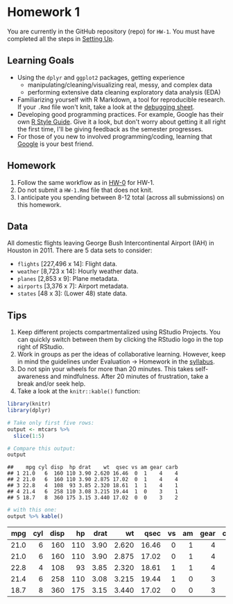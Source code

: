 Homework 1
================

You are currently in the GitHub repository (repo) for `HW-1`. You must have completed all the steps in [Setting Up](https://rudeboybert.github.io/MATH216/jekyll/update/2016/09/12/getting-started.html).

Learning Goals
--------------

-   Using the `dplyr` and `ggplot2` packages, getting experience
    -   manipulating/cleaning/visualizing real, messy, and complex data
    -   performing extensive data cleaning exploratory data analysis (EDA)
-   Familiarizing yourself with R Markdown, a tool for reproducible research. If your `.Rmd` file won't knit, take a look at the [debugging sheet](https://docs.google.com/document/d/1P7IyZ4On9OlrCOhygFxjC7XhQqyw8OludwChz-uFd_o/edit).
-   Developing good programming practices. For example, Google has their own [R Style Guide](https://google.github.io/styleguide/Rguide.xml). Give it a look, but don't worry about getting it all right the first time, I'll be giving feedback as the semester progresses.
-   For those of you new to involved programming/coding, learning that [Google](https://xkcd.com/627/) is your best friend.

Homework
--------

1.  Follow the same workflow as in <a target="_blank" class="page-link"
    href="https://github.com/2016-09-Middlebury-Data-Science/HW-0#homework">HW-0</a> for HW-1.
2.  Do not submit a `HW-1.Rmd` file that does not knit.
3.  I anticipate you spending between 8-12 total (across all submissions) on this homework.

Data
----

All domestic flights leaving George Bush Intercontinental Airport (IAH) in Houston in 2011. There are 5 data sets to consider:

-   `flights` \[227,496 x 14\]: Flight data.
-   `weather` \[8,723 x 14\]: Hourly weather data.
-   `planes` \[2,853 x 9\]: Plane metadata.
-   `airports` \[3,376 x 7\]: Airport metadata.
-   `states` \[48 x 3\]: (Lower 48) state data.

Tips
----

1.  Keep different projects compartmentalized using RStudio Projects. You can quickly switch between them by clicking the RStudio logo in the top right of RStudio.
2.  Work in groups as per the ideas of collaborative learning. However, keep in mind the guidelines under Evaluation -&gt; Homework in the [syllabus](https://rudeboybert.github.io/MATH216/syllabus/).
3.  Do not spin your wheels for more than 20 minutes. This takes self-awareness and mindfulness. After 20 minutes of frustration, take a break and/or seek help.
4.  Take a look at the `knitr::kable()` function:

``` r
library(knitr)
library(dplyr)

# Take only first five rows:
output <- mtcars %>% 
  slice(1:5)

# Compare this output:
output
```

    ##    mpg cyl disp  hp drat    wt  qsec vs am gear carb
    ## 1 21.0   6  160 110 3.90 2.620 16.46  0  1    4    4
    ## 2 21.0   6  160 110 3.90 2.875 17.02  0  1    4    4
    ## 3 22.8   4  108  93 3.85 2.320 18.61  1  1    4    1
    ## 4 21.4   6  258 110 3.08 3.215 19.44  1  0    3    1
    ## 5 18.7   8  360 175 3.15 3.440 17.02  0  0    3    2

``` r
# with this one:
output %>% kable()
```

|   mpg|  cyl|  disp|   hp|  drat|     wt|   qsec|   vs|   am|  gear|  carb|
|-----:|----:|-----:|----:|-----:|------:|------:|----:|----:|-----:|-----:|
|  21.0|    6|   160|  110|  3.90|  2.620|  16.46|    0|    1|     4|     4|
|  21.0|    6|   160|  110|  3.90|  2.875|  17.02|    0|    1|     4|     4|
|  22.8|    4|   108|   93|  3.85|  2.320|  18.61|    1|    1|     4|     1|
|  21.4|    6|   258|  110|  3.08|  3.215|  19.44|    1|    0|     3|     1|
|  18.7|    8|   360|  175|  3.15|  3.440|  17.02|    0|    0|     3|     2|
